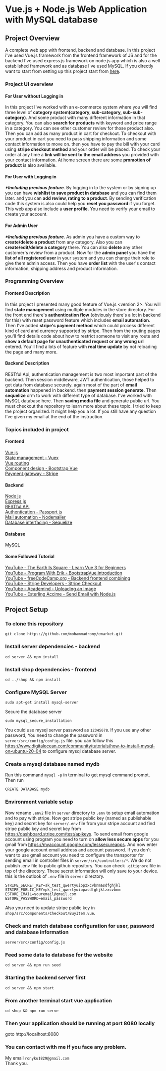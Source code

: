 # Vue.js + Node.js Web Application with MySQL database
## Project Overview
A complete web app with frontend, backend and database. In this project i've used Vue.js framework from the frontend framework of JS and for the backend I've used express.js framework on node.js app which is also a well established framework and as database I've used MySQL. If you directly want to start from setting up this project start from [here](https://github.com/mohammadrony/emarket#project-setup).
### Project UI overview
#### For User without Logging in
In this project I've worked with an e-commerce system where you will find three level of **category system(category, sub-category, sub-sub-category)**. And some product with many different information in that category. You can also **search for products** with keyword and price range in a category. You can see other customer review for those product also. Then you can add as many product in cart for checkout. To checkout with your product in cart you need to pass shipping information and some contact information to move on. then you have to pay the bill with your card using **stripe checkout method** and your order will be placed. To check your order at any time a **link will be sent to the email address** you provided with your contact information. At home screen there are some **promotion of product** is also available.
#### For User with Logging in
***\*Including previous feature***. By logging in to the system or by signing up you can have **wishlist to save product in database** and you can find them later. and you can **add review, rating to a product**. By sending verification code this system is also could help you **reset you password** if you forget. This web app also include a **user profile**. You need to verify your email to create your account.
#### For Admin User
***\*Including previous feature***. As admin you have a custom way to **create/delete a product** from any category. Also you can **create/edit/delete a category** there. You can also **delete** any other customer's review from a product. Now for the **admin panel** you have the **list of all registered user** in your system and you can change their role to give them admin access. Then you have **order list** with the user's contact information, shipping address and product information.
### Programming Overview
#### Frontend Description
In this project I presented many good feature of Vue.js <version 2>. You will find **state management** using multiple modules in the store directory. For the front end there's **authentication flow** (obviously there's a lot in backend for this) with reset password feature which includes **email automation**. Then I've added **stripe's payment method** which could process different kind of card and currency supported by stripe. Then from the routing pages you'll find details code about how to restrict someone to visit any route and **show a default page for unauthenticated request or any wrong url** entered. You'll find a lots of feature with **real time update** by not reloading the page and many more. 
#### Backend Description
RESTful Api, authentication management is two most important part of the backend. Then session middleware, JWT authentication, those helped to get data from database securely. again most of the part of **email automation** happened in backend. then **payment session generate**. Then **sequelize** orm to work with different type of database. I've worked with MySQL database here. Then **saving media file** and generate public url. You must checkout the repository to learn more about these topic. I tried to keep the project organized. It might help you a lot. If you still have any question I've given my email at the end of the instruction.
### Topics included in project
#### Frontend
[Vue js](https://vuejs.org/)\
[State management - Vuex](https://vuex.vuejs.org/)\
[Vue routing](https://vuejs.org/v2/guide/routing.html)\
[Component design - Bootstrap Vue](https://bootstrap-vue.org/)\
[Payment gateway - Stripe](https://stripe.com/)
#### Backend
[Node js](https://nodejs.org/en/)\
[Express js](http://expressjs.com/)\
[RESTful API](https://en.wikipedia.org/wiki/Representational_state_transfer)\
[Authentication - Passport js](http://www.passportjs.org/)\
[Mail automation - Nodemailer](https://nodemailer.com/about/)\
[Database interfacing - Sequelize](https://sequelize.org/)
#### Database
[MySQL](https://www.mysql.com/)
#### Some Followed Tutorial
[YouTube -  The Earth Is Square - Learn Vue 3 for Beginners](https://www.youtube.com/watch?v=ZqgiuPt5QZo)\
[YouTube -  Program With Erik - BootstrapVue introduction](https://www.youtube.com/watch?v=-DyKeMa5tYY&list=PL-lxoPS_1OXWb4BlDuSsUrkq66hM5pG33)\
[YouTube - freeCodeCamp.org - Backend frontend combining](https://www.youtube.com/watch?v=Fa4cRMaTDUI&list=PLWKjhJtqVAbnadueQ-C5keMQQiQau_i0D)\
[YouTube -  Stripe Developers - Stripe Checkout](https://www.youtube.com/watch?v=UjcSWxPNo18)\
[YouTube - Academind - Uploading an Image](https://www.youtube.com/watch?v=srPXMt1Q0nY)\
[YouTube - Esterling Accime - Send Email with Node.js](https://www.youtube.com/watch?v=Va9UKGs1bwI)
## Project Setup
### To clone this repository
```
git clone https://github.com/mohammadrony/emarket.git
```
### Install server dependencies - backend
```
cd server && npm install
```
### Install shop dependencies - frontend
```
cd ../shop && npm install
```
### Configure MySQL Server
```
sudo apt-get install mysql-server
```
Secure the database server
```
sudo mysql_secure_installation
```
You could use mysql server password as `12345678`. If you use any other password, You need to change the password in `server/src/config/config.js` file.
you can follow this https://www.digitalocean.com/community/tutorials/how-to-install-mysql-on-ubuntu-20-04 to configure mysql database server. 
### Create a mysql database named mydb
Run this command `mysql -p` in terminal to get mysql command prompt. Then run
```
CREATE DATABASE mydb
```
### Environment variable setup
Now rename `.env2` file in `server` directory to `.env` to setup email automation and to pay with stripe. Now get stripe public key (named as publishable key) and secret key for `server/.env` file from your stripe account and find stripe public key and secret key from https://dashboard.stripe.com/test/apikeys. To send email from google account using program you need to turn on **allow less secure apps** for you gmail from https://myaccount.google.com/lesssecureapps. And now enter your google account email address and account password. If you don't want to use gmail account you need to configure the transporter for sending email in controller files in `server/src/controllers/*`. We do not publish .env file to public github repository. You can check `.gitignore` file in top of the directory. These secret information will only save to your device. this is the outlook of `.env` file in `server` directory.
```
STRIPE_SECRET_KEY=sk_test_qwertyuiopzxcvbnmasdfghjkl
STRIPE_PUBLIC_KEY=pk_test_qwertyuiopasdfghjklzxcvbnm
ESTORE_EMAIL=youremail@gmail.com
ESTORE_PASSWORD=email_password
```
Also you need to update stripe public key in `shop/src/components/Checkout/BuyItem.vue`.
### Check and match database configuration for user, password and database information
```
server/src/config/config.js
```
### Feed some data to database for the website
```
cd server && npm run seed
```
### Starting the backend server first
```
cd server && npm start
```
### From another terminal start vue application
```
cd shop && npm run serve
```
### Then your application should be running at port 8080 locally
goto http://localhost:8080
### You can contact with me if you face any problem.
My email `ronyku1829@gmail.com`\
Thank you.

